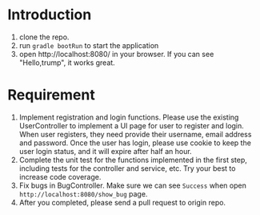 # Introduction

1. clone the repo.
2. run `gradle bootRun` to start the application
3. open http://localhost:8080/ in your browser. If you can see "Hello,trump", it works great.

# Requirement
1. Implement registration and login functions. Please use the existing UserController to implement a UI page for user to
register and login. When user registers, they need provide their username, email address and password. Once the user has
login, please use cookie to keep the user login status, and it will expire after half an hour.
2. Complete the unit test for the functions implemented in the first step, including tests for the controller and
service, etc. Try your best to increase code coverage.
3. Fix bugs in BugController. Make sure we can see `Success` when open `http://localhost:8080/show_bug` page.
4. After you completed, please send a pull request to origin repo.

